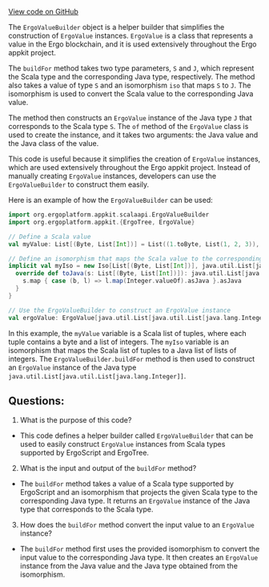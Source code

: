 [View code on GitHub](https://github.com/ergoplatform/ergo-appkit/common/src/main/java/org/ergoplatform/appkit/scalaapi/ErgoValueBuilder.scala)

The `ErgoValueBuilder` object is a helper builder that simplifies the construction of `ErgoValue` instances. `ErgoValue` is a class that represents a value in the Ergo blockchain, and it is used extensively throughout the Ergo appkit project. 

The `buildFor` method takes two type parameters, `S` and `J`, which represent the Scala type and the corresponding Java type, respectively. The method also takes a value of type `S` and an isomorphism `iso` that maps `S` to `J`. The isomorphism is used to convert the Scala value to the corresponding Java value. 

The method then constructs an `ErgoValue` instance of the Java type `J` that corresponds to the Scala type `S`. The `of` method of the `ErgoValue` class is used to create the instance, and it takes two arguments: the Java value and the Java class of the value. 

This code is useful because it simplifies the creation of `ErgoValue` instances, which are used extensively throughout the Ergo appkit project. Instead of manually creating `ErgoValue` instances, developers can use the `ErgoValueBuilder` to construct them easily. 

Here is an example of how the `ErgoValueBuilder` can be used:

```scala
import org.ergoplatform.appkit.scalaapi.ErgoValueBuilder
import org.ergoplatform.appkit.{ErgoTree, ErgoValue}

// Define a Scala value
val myValue: List[(Byte, List[Int])] = List((1.toByte, List(1, 2, 3)), (2.toByte, List(4, 5, 6)))

// Define an isomorphism that maps the Scala value to the corresponding Java value
implicit val myIso = new Iso[List[(Byte, List[Int])], java.util.List[java.util.List[java.lang.Integer]]] {
  override def toJava(s: List[(Byte, List[Int])]): java.util.List[java.util.List[java.lang.Integer]] = {
    s.map { case (b, l) => l.map(Integer.valueOf).asJava }.asJava
  }
}

// Use the ErgoValueBuilder to construct an ErgoValue instance
val ergoValue: ErgoValue[java.util.List[java.util.List[java.lang.Integer]]] = ErgoValueBuilder.buildFor(myValue)
```

In this example, the `myValue` variable is a Scala list of tuples, where each tuple contains a byte and a list of integers. The `myIso` variable is an isomorphism that maps the Scala list of tuples to a Java list of lists of integers. The `ErgoValueBuilder.buildFor` method is then used to construct an `ErgoValue` instance of the Java type `java.util.List[java.util.List[java.lang.Integer]]`.
## Questions: 
 1. What is the purpose of this code?
- This code defines a helper builder called `ErgoValueBuilder` that can be used to easily construct `ErgoValue` instances from Scala types supported by ErgoScript and ErgoTree.

2. What is the input and output of the `buildFor` method?
- The `buildFor` method takes a value of a Scala type supported by ErgoScript and an isomorphism that projects the given Scala type to the corresponding Java type. It returns an `ErgoValue` instance of the Java type that corresponds to the Scala type.

3. How does the `buildFor` method convert the input value to an `ErgoValue` instance?
- The `buildFor` method first uses the provided isomorphism to convert the input value to the corresponding Java type. It then creates an `ErgoValue` instance from the Java value and the Java type obtained from the isomorphism.